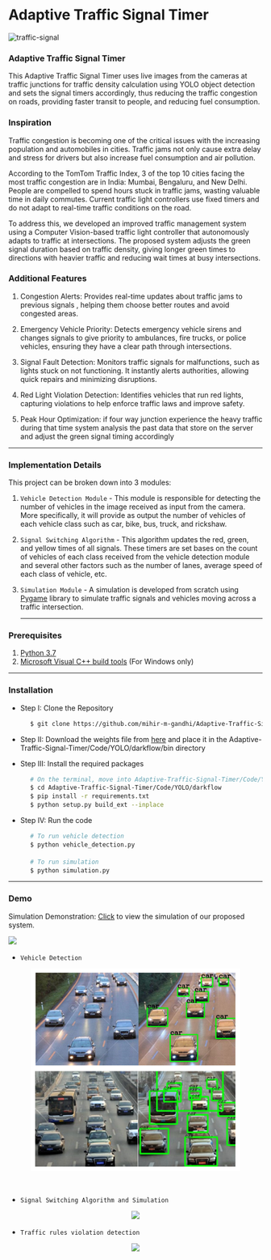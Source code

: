 # Adaptive Traffic Signal Timer
![traffic-signal](https://github.com/user-attachments/assets/7a927f31-2b37-478e-a723-bd6362991251)

### Adaptive Traffic Signal Timer

This Adaptive Traffic Signal Timer uses live images from the cameras at traffic junctions for traffic density calculation using YOLO object detection and sets the signal timers accordingly, thus reducing the traffic congestion on roads, providing faster transit to people, and reducing fuel consumption.

### Inspiration

Traffic congestion is becoming one of the critical issues with the increasing population and automobiles in cities. Traffic jams not only cause extra delay and stress for drivers but also increase fuel consumption and air pollution.

According to the TomTom Traffic Index, 3 of the top 10 cities facing the most traffic congestion are in India: Mumbai, Bengaluru, and New Delhi. People are compelled to spend hours stuck in traffic jams, wasting valuable time in daily commutes. Current traffic light controllers use fixed timers and do not adapt to real-time traffic conditions on the road.

To address this, we developed an improved traffic management system using a Computer Vision-based traffic light controller that autonomously adapts to traffic at intersections. The proposed system adjusts the green signal duration based on traffic density, giving longer green times to directions with heavier traffic and reducing wait times at busy intersections.

### Additional Features

1. Congestion Alerts: Provides real-time updates about traffic jams to previous signals , helping them choose better routes and avoid congested areas.


2. Emergency Vehicle Priority: Detects emergency vehicle sirens and changes signals to give priority to ambulances, fire trucks, or police vehicles, ensuring they have a clear path through intersections.


3. Signal Fault Detection: Monitors traffic signals for malfunctions, such as lights stuck on not functioning. It instantly alerts authorities, allowing quick repairs and minimizing disruptions.


4. Red Light Violation Detection: Identifies vehicles that run red lights, capturing violations to help enforce traffic laws and improve safety.


5. Peak Hour Optimization: if four way junction experience the heavy traffic during that time system analysis the past data that store on the server and adjust the green signal timing accordingly 



------------------------------------------
### Implementation Details

This project can be broken down into 3 modules:

1. `Vehicle Detection Module` - This module is responsible for detecting the number of vehicles in the image received as input from the camera. More specifically, it will provide as output the number of vehicles of each vehicle class such as car, bike, bus, truck, and rickshaw.

2. `Signal Switching Algorithm` - This algorithm updates the red, green, and yellow times of all signals. These timers are set bases on the count of vehicles of each class received from the vehicle detection module and several other factors such as the number of lanes, average speed of each class of vehicle, etc. 

3. `Simulation Module` - A simulation is developed from scratch using [Pygame](https://www.pygame.org/news) library to simulate traffic signals and vehicles moving across a traffic intersection.

   ------------------------------------------
### Prerequisites

1. [Python 3.7](https://www.python.org/downloads/release/python-370/)
2. [Microsoft Visual C++ build tools](http://go.microsoft.com/fwlink/?LinkId=691126&fixForIE=.exe.) (For Windows only)

------------------------------------------
### Installation

* Step I: Clone the Repository
```sh
      $ git clone https://github.com/mihir-m-gandhi/Adaptive-Traffic-Signal-Timer
```

* Step II: Download the weights file from [here](https://drive.google.com/file/d/1flTehMwmGg-PMEeQCsDS2VWRLGzV6Wdo/view?usp=sharing) and place it in the Adaptive-Traffic-Signal-Timer/Code/YOLO/darkflow/bin directory

* Step III: Install the required packages
```sh
      # On the terminal, move into Adaptive-Traffic-Signal-Timer/Code/YOLO/darkflow directory
      $ cd Adaptive-Traffic-Signal-Timer/Code/YOLO/darkflow
      $ pip install -r requirements.txt
      $ python setup.py build_ext --inplace
```

* Step IV: Run the code
```sh
      # To run vehicle detection
      $ python vehicle_detection.py
      
      # To run simulation
      $ python simulation.py
```

------------------------------------------
### Demo
Simulation Demonstration:  [Click](https://drive.google.com/drive/folders/1RO7SM88A_VNxnZvil1Jpp3BAMKBh6JB_?usp=sharing) to view the simulation of our  proposed system.

![](https://drive.google.com/file/d/17TLH60VoSxW6PFZHFpM82vaRdutnihgT/view?usp=sharing)
* `Vehicle Detection`

<p align="center">
  <img height="400px" src="https://github.com/Saravanarajan25/ai-based-traffic-management/raw/main/vehicle-detection.png" alt="Vehicle Detection">
</p>

<br> 

* `Signal Switching Algorithm and Simulation`

<p align="center">
    <img src="./Demo.gif">
</p>



* `Traffic rules violation detection`
  
<p align="center">
    <img src="./rules.gif">
</p>
